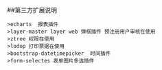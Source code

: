 ##第三方扩展说明

    >echarts  报表插件
    >layer-master layer web 弹框插件 预注册用户审核在使用
    >ztree 权限在使用
    >lodop 打印票据在使用
    >bootstrap-datetimepicker  时间插件
    >form-selectes 表单图片多选插件